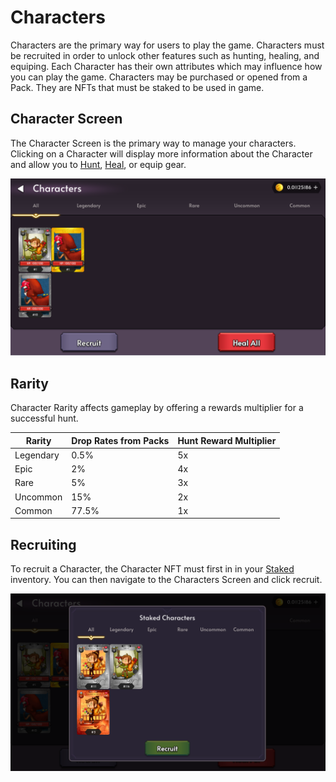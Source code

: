 # Characters

Characters are the primary way for users to play the game. Characters must be recruited in order to unlock other features such as hunting, healing, and equiping. Each Character has their own attributes which may influence how you can play the game. Characters may be purchased or opened from a Pack. They are NFTs that must be staked to be used in game.

## Character Screen

The Character Screen is the primary way to manage your characters. Clicking on a Character will display more information about the Character and allow you to [Hunt](./docs/game-mechanics/hunting), [Heal](./docs/game-mechanics/healing), or equip gear.

![Character Screen](img/characters_screen.png)

## Rarity

Character Rarity affects gameplay by offering a rewards multiplier for a successful hunt.

| Rarity    | Drop Rates from Packs | Hunt Reward Multiplier |
| --------- | --------------------- | ---------------------- |
| Legendary | 0.5%                  | 5x                     |
| Epic      | 2%                    | 4x                     |
| Rare      | 5%                    | 3x                     |
| Uncommon  | 15%                   | 2x                     |
| Common    | 77.5%                 | 1x                     |

## Recruiting

To recruit a Character, the Character NFT must first in in your [Staked](./docs/game-mechanics/staking) inventory. You can then navigate to the Characters Screen and click recruit.

![Recruit Popup](img/recruit_popup.png)
